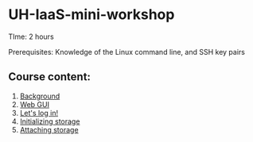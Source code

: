 # UH-IaaS-mini-workshop

TIme: 2 hours
 
Prerequisites: Knowledge of the Linux command line, and SSH key pairs

## Course content:
1. [Background](UH-sky_IaaS-MiniWorkshop.odp)
2. [Web GUI](gui.md)
3. [Let's log in!](initialLogin.md)
4. [Initializing storage](initializingStorage.md)
5. [Attaching storage](attachingStorage.md)
